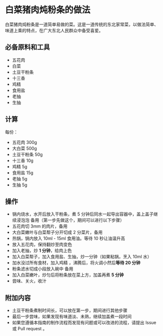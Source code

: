# 白菜猪肉炖粉条的做法

白菜猪肉炖粉条是一道简单易做的菜。这是一道传统的东北家常菜，以做法简单、味道上乘的特点，在广大东北人民群众中备受喜爱。

## 必备原料和工具

- 五花肉
- 白菜
- 土豆干粉条
- 十三香
- 鸡精
- 食用盐
- 老抽
- 生抽

## 计算

每份：

- 五花肉 300g 
- 大白菜 500g
- 土豆干粉条 50g
- 十三香 10g
- 鸡精 5g
- 食用盐 15g
- 老抽 5g
- 生抽 5g

## 操作

- 锅内烧水，水开后放入干粉条，煮 5 分钟后同水一起导出容器中，盖上盖子继续浸泡泡 备用（第一步先做这个，期间可以进行以下步骤）
- 五花肉切 3mm 的肉片，备用
- 大白菜嫩叶与白菜帮子分开切成 2 分菜片，备用
- 热锅，锅内放入 10ml - 15ml 食用油。等待 10 秒让油温升高
- 放入五花肉，保持翻炒至肉变色
- 加入老抽，炒 **1 分钟**，给肉上色
- 加入白菜帮子，加入食用盐、生抽，炒一分钟（如果粘锅，烹入 10ml 水）
- 加水没过所有食材，加入鸡精 ，沸腾后，将火调小然后**等待 20 分钟**
- 粉条滤水切成小段放入碗中 备用
- 加入白菜嫩叶，炒匀后将粉条放在菜上方，加盖再煮 **5 分钟**
- 尝味、关火，收汁

## 附加内容

- 土豆干粉条煮制时间长，可以放在第一步，期间进行其他步骤
- 最后一步尝味，如果发现有味道淡、未熟，继续加盖煮一段时间
- 如果您遵循本指南的制作流程而发现有问题或可以改进的流程，请提出 Issue 或 Pull request 。


